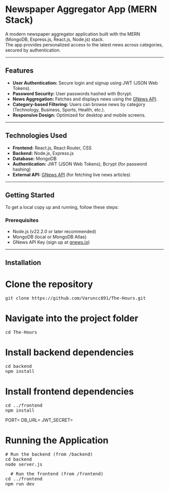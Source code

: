 # Newspaper Aggregator App (MERN Stack)

A modern newspaper aggregator application built with the MERN (MongoDB, Express.js, React.js, Node.js) stack.  
The app provides personalized access to the latest news across categories, secured by authentication.  

---

## Features

- **User Authentication:** Secure login and signup using JWT (JSON Web Tokens).  
- **Password Security:** User passwords hashed with Bcrypt.  
- **News Aggregation:** Fetches and displays news using the [GNews API](https://gnews.io/).  
- **Category-based Filtering:** Users can browse news by category (Technology, Business, Sports, Health, etc.).  
- **Responsive Design:** Optimized for desktop and mobile screens.  

---

## Technologies Used

- **Frontend:** React.js, React Router, CSS  
- **Backend:** Node.js, Express.js  
- **Database:** MongoDB  
- **Authentication:** JWT (JSON Web Tokens), Bcrypt (for password hashing)  
- **External API:** [GNews API](https://gnews.io/) (for fetching live news articles)  

---

## Getting Started

To get a local copy up and running, follow these steps:

### Prerequisites

- Node.js (v22.2.0 or later recommended)  
- MongoDB (local or MongoDB Atlas)  
- GNews API Key (sign up at [gnews.io](https://gnews.io/))  

---

## Installation

# Clone the repository
<pre>git clone https://github.com/Varuncc891/The-Hours.git</pre>

# Navigate into the project folder
<pre>cd The-Hours</pre>

# Install backend dependencies
<pre>cd backend
npm install</pre>

# Install frontend dependencies
<pre>cd ../frontend
npm install</pre>

PORT=
DB_URL=
JWT_SECRET=

# Running the Application 

<pre># Run the backend (from /backend)
cd backend
node server.js</pre>

<pre>
  # Run the frontend (from /frontend)
cd ../frontend
npm run dev
</pre>
